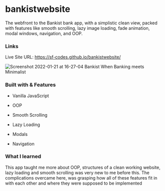 # bankistwebsite

The webfront to the Bankist bank app, with a simplistic clean view, packed with features like smooth scrolling, lazy image loading, fade animation, modal windows, navigation, and OOP. 

### Links
Live Site URL: https://sf-codes.github.io/bankistwebsite/

![Screenshot 2022-01-21 at 16-27-04 Bankist When Banking meets Minimalist](https://user-images.githubusercontent.com/82302032/150603119-ffe278dd-2643-46ac-8284-5a8952d45d5a.png)


### Built with & Features

- Vanilla JavaScript

- OOP
- Smooth Scrolling
- Lazy Loading
- Modals
- Navigation


### What I learned

This app taught me more about OOP, structures of a clean working website, lazy loading and smooth scrolling was very new to me before this.
The complications overcame here, was grasping how all of these features fit in with each other and where they were supposed to be implemented
